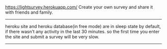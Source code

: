 https://lightsurvey.herokuapp.com/
Create your own survey and share it with friends and family.



***
heroku site and heroku database(in free mode) are in sleep state by default, if there wasn't any activity in the last 30 minutes.
so the first time you enter the site and submit a survey will be very slow.
***
